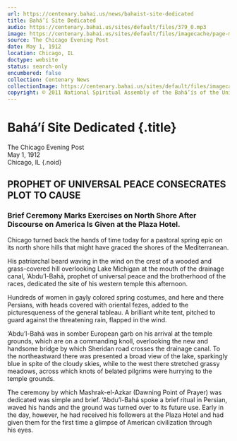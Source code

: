 ```yaml
---
url: https://centenary.bahai.us/news/bahaist-site-dedicated
title: Bahá’í Site Dedicated
audio: https://centenary.bahai.us/sites/default/files/379_0.mp3
image: https://centenary.bahai.us/sites/default/files/imagecache/page-main-image/images/press_clippings/05-01-1912%20Bahaist%20Site%20Dedicated.png
source: The Chicago Evening Post
date: May 1, 1912
location: Chicago, IL
doctype: website
status: search-only
encumbered: false
collection: Centenary News
collectionImage: https://centenary.bahai.us/sites/default/files/imagecache/theme-image/main_image/abdulbaha-overview-small_0.jpg
copyright: © 2011 National Spiritual Assembly of the Bahá’ís of the United States
---
```



# Bahá’í Site Dedicated {.title}

The Chicago Evening Post  
May 1, 1912  
Chicago, IL
{.noid}  



## PROPHET OF UNIVERSAL PEACE CONSECRATES PLOT TO CAUSE

### Brief Ceremony Marks Exercises on North Shore After Discourse on America Is Given at the Plaza Hotel.

Chicago turned back the hands of time today for a pastoral spring epic on its north shore hills that might have graced the shores of the Mediterranean.

His patriarchal beard waving in the wind on the crest of a wooded and grass-covered hill overlooking Lake Michigan at the mouth of the drainage canal, ‘Abdu’l-Bahá, prophet of universal peace and the brotherhood of the races, dedicated the site of his western temple this afternoon.

Hundreds of women in gayly colored spring costumes, and here and there Persians, with heads covered with oriental fezes, added to the picturesqueness of the general tableau. A brilliant white tent, pitched to guard against the threatening rain, flapped in the wind.

‘Abdu’l-Bahá was in somber European garb on his arrival at the temple grounds, which are on a commanding knoll, overlooking the new and handsome bridge by which Sheridan road crosses the drainage canal. To the northeastward there was presented a broad view of the lake, sparkingly blue in spite of the cloudy skies, while to the west there stretched grassy meadows, across which knots of belated pilgrims were hurrying to the temple grounds.

The ceremony by which Mashrak-el-Azkar (Dawning Point of Prayer) was dedicated was simple and brief. ‘Abdu’l-Bahá spoke a brief ritual in Persian, waved his hands and the ground was turned over to its future use. Early in the day, however, he had received his followers at the Plaza Hotel and had given them for the first time a glimpse of American civilization through his eyes.